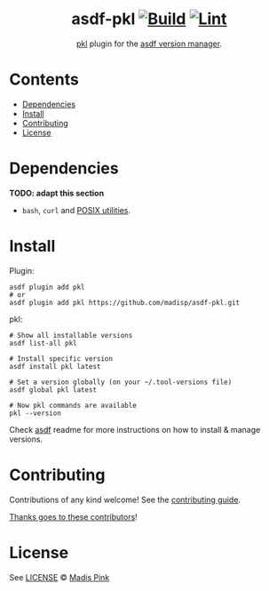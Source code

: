 <div align="center">

# asdf-pkl [![Build](https://github.com/madisp/asdf-pkl/actions/workflows/build.yml/badge.svg)](https://github.com/madisp/asdf-pkl/actions/workflows/build.yml) [![Lint](https://github.com/madisp/asdf-pkl/actions/workflows/lint.yml/badge.svg)](https://github.com/madisp/asdf-pkl/actions/workflows/lint.yml)

[pkl](https://pkl-lang.org/) plugin for the [asdf version manager](https://asdf-vm.com).

</div>

# Contents

- [Dependencies](#dependencies)
- [Install](#install)
- [Contributing](#contributing)
- [License](#license)

# Dependencies

**TODO: adapt this section**

- `bash`, `curl` and [POSIX utilities](https://pubs.opengroup.org/onlinepubs/9699919799/idx/utilities.html).

# Install

Plugin:

```shell
asdf plugin add pkl
# or
asdf plugin add pkl https://github.com/madisp/asdf-pkl.git
```

pkl:

```shell
# Show all installable versions
asdf list-all pkl

# Install specific version
asdf install pkl latest

# Set a version globally (on your ~/.tool-versions file)
asdf global pkl latest

# Now pkl commands are available
pkl --version
```

Check [asdf](https://github.com/asdf-vm/asdf) readme for more instructions on how to
install & manage versions.

# Contributing

Contributions of any kind welcome! See the [contributing guide](contributing.md).

[Thanks goes to these contributors](https://github.com/madisp/asdf-pkl/graphs/contributors)!

# License

See [LICENSE](LICENSE) © [Madis Pink](https://github.com/madisp/)
